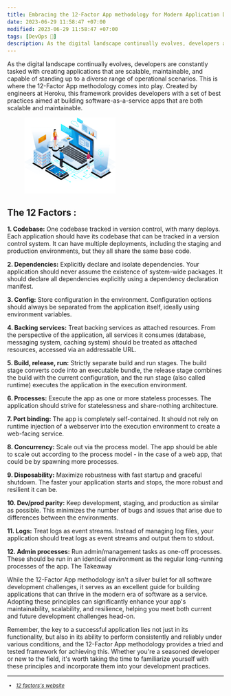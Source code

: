 ```yaml
---
title: Embracing the 12-Factor App methodology for Modern Application Development
date: 2023-06-29 11:58:47 +07:00
modified: 2023-06-29 11:58:47 +07:00
tags: [DevOps 🔄]
description: As the digital landscape continually evolves, developers are constantly tasked with creating applications that are scalable, maintainable, and capable of standing up to a diverse range of operational scenarios. This is where the 12-Factor App methodology comes into play.
---
```


As the digital landscape continually evolves, developers are constantly tasked with creating applications that are scalable, maintainable, and capable of standing up to a diverse range of operational scenarios. This is where the 12-Factor App methodology comes into play. Created by engineers at Heroku, this framework provides developers with a set of best practices aimed at building software-as-a-service apps that are both scalable and maintainable.

<figure>
<img src="/assets/img/12factors.png" alt="" style="width:50%;height:50%;">
</figure>

## The 12 Factors :

**1. Codebase:** One codebase tracked in version control, with many deploys. Each application should have its codebase that can be tracked in a version control system. It can have multiple deployments, including the staging and production environments, but they all share the same base code.

**2. Dependencies:** Explicitly declare and isolate dependencies. Your application should never assume the existence of system-wide packages. It should declare all dependencies explicitly using a dependency declaration manifest.

**3. Config:** Store configuration in the environment. Configuration options should always be separated from the application itself, ideally using environment variables.

**4. Backing services:** Treat backing services as attached resources. From the perspective of the application, all services it consumes (database, messaging system, caching system) should be treated as attached resources, accessed via an addressable URL.

**5. Build, release, run:** Strictly separate build and run stages. The build stage converts code into an executable bundle, the release stage combines the build with the current configuration, and the run stage (also called runtime) executes the application in the execution environment.

**6. Processes:** Execute the app as one or more stateless processes. The application should strive for statelessness and share-nothing architecture.

**7. Port binding:** The app is completely self-contained. It should not rely on runtime injection of a webserver into the execution environment to create a web-facing service.

**8. Concurrency:** Scale out via the process model. The app should be able to scale out according to the process model - in the case of a web app, that could be by spawning more processes.

**9. Disposability:** Maximize robustness with fast startup and graceful shutdown. The faster your application starts and stops, the more robust and resilient it can be.

**10. Dev/prod parity:** Keep development, staging, and production as similar as possible. This minimizes the number of bugs and issues that arise due to differences between the environments.

**11. Logs:** Treat logs as event streams. Instead of managing log files, your application should treat logs as event streams and output them to stdout.

**12. Admin processes:** Run admin/management tasks as one-off processes. These should be run in an identical environment as the regular long-running processes of the app.
The Takeaway

While the 12-Factor App methodology isn't a silver bullet for all software development challenges, it serves as an excellent guide for building applications that can thrive in the modern era of software as a service. Adopting these principles can significantly enhance your app's maintainability, scalability, and resilience, helping you meet both current and future development challenges head-on.

Remember, the key to a successful application lies not just in its functionality, but also in its ability to perform consistently and reliably under various conditions, and the 12-Factor App methodology provides a tried and tested framework for achieving this. Whether you're a seasoned developer or new to the field, it's worth taking the time to familiarize yourself with these principles and incorporate them into your development practices.

<hr>

<p>
    <ul style="font-size: 12px;">
        <li><em><a href="https://12factor.net/">12 factors's website</a></em></li>
    </ul>
</p>
